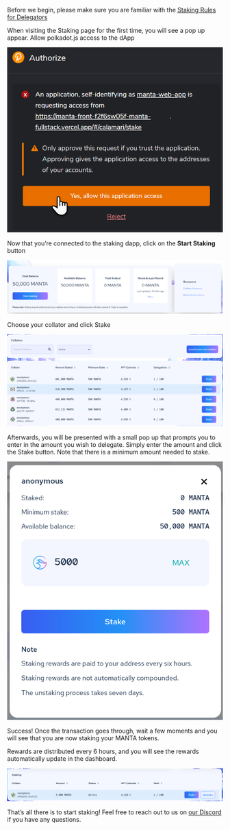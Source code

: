 Before we begin, please make sure you are familiar with the [Staking Rules for Delegators](../Rules#for-delegators)

When visiting the Staking page for the first time, you will see a pop up appear. Allow polkadot.js access to the dApp

![](images/authorize_wallet.png)

Now that you’re connected to the staking dapp, click on the **Start Staking** button

![](images/head.png)

Choose your collator and click Stake

![](images/select_collator.png)

Afterwards, you will be presented with a small pop up that prompts you to enter in the amount you wish to delegate. Simply enter the amount and click the Stake button. Note that there is a minimum amount needed to stake.

![](images/choose_stake.png)

Success!
Once the transaction goes through, wait a few moments and you will see that you are now staking your MANTA tokens. 

Rewards are distributed every 6 hours, and you will see the rewards automatically update in the dashboard.

![](images/active_collator.png)

That’s all there is to start staking! Feel free to reach out to us on [our Discord](https://discord.gg/mantanetwork) if you have any questions.
